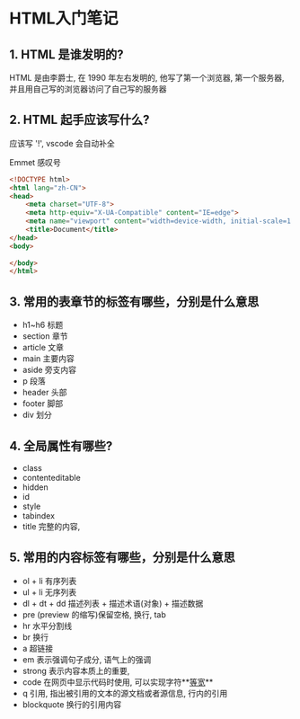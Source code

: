 # HTML入门笔记

## 1. HTML 是谁发明的?

HTML 是由李爵士, 在 1990 年左右发明的, 他写了第一个浏览器, 第一个服务器, 并且用自己写的浏览器访问了自己写的服务器

## 2. HTML 起手应该写什么?

应该写  '!', vscode 会自动补全

Emmet 感叹号

```html
<!DOCTYPE html>
<html lang="zh-CN">
<head>
    <meta charset="UTF-8">
    <meta http-equiv="X-UA-Compatible" content="IE=edge">
    <meta name="viewport" content="width=device-width, initial-scale=1.0">
    <title>Document</title>
</head>
<body>
    
</body>
</html>	
```

## 3. 常用的表章节的标签有哪些，分别是什么意思

- h1~h6 标题
- section 章节
- article 文章
- main 主要内容
- aside 旁支内容
- p 段落
- header 头部
- footer 脚部
- div 划分

## 4. 全局属性有哪些?

- class
- contenteditable
- hidden
- id
- style
- tabindex
- title 完整的内容,

## 5. 常用的内容标签有哪些，分别是什么意思

- ol + li 有序列表
- ul + li 无序列表
- dl + dt + dd 描述列表 + 描述术语(对象) + 描述数据
- pre (preview 的缩写)保留空格, 换行, tab
- hr 水平分割线
- br 换行
- a 超链接
- em 表示强调句子成分, 语气上的强调
- strong 表示内容本质上的重要,
- code 在网页中显示代码时使用, 可以实现字符**<u>等宽</u>**
- q 引用, 指出被引用的文本的源文档或者源信息, 行内的引用
- blockquote 换行的引用内容





